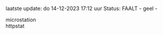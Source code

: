 laatste update: 
do 14-12-2023 17:12   uur 
Status: FAALT - geel - 
<div class="service Y">microstation</div><div class="service G">httpstat</div>